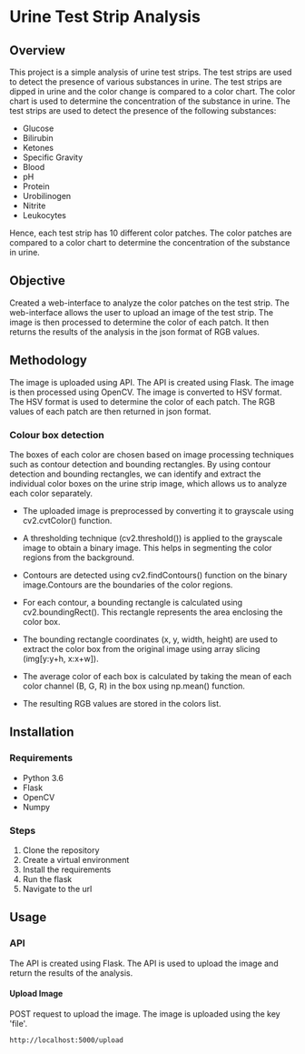 # Urine Test Strip Analysis
## Overview
This project is a simple analysis of urine test strips. The test strips are used to detect the presence of various substances in urine. The test strips are dipped in urine and the color change is compared to a color chart. The color chart is used to determine the concentration of the substance in urine. The test strips are used to detect the presence of the following substances:
* Glucose
* Bilirubin
* Ketones
* Specific Gravity
* Blood
* pH
* Protein
* Urobilinogen
* Nitrite
* Leukocytes

Hence, each test strip has 10 different color patches. The color patches are compared to a color chart to determine the concentration of the substance in urine. 

## Objective
Created a web-interface to analyze the color patches on the test strip. The web-interface allows the user to upload an image of the test strip. The image is then processed to determine the color of each patch. It then returns the results of the analysis in the json format of RGB values. 

## Methodology
The image is uploaded using API. The API is created using Flask. The image is then processed using OpenCV. The image is converted to HSV format. The HSV format is used to determine the color of each patch. The RGB values of each patch are then returned in json format.

### Colour box detection
The boxes of each color are chosen based on image processing techniques such as contour detection and bounding rectangles.
By using contour detection and bounding rectangles, we can identify and extract the individual color boxes on the urine strip image, which allows us to analyze each color separately.
- The uploaded image is preprocessed by converting it to grayscale using cv2.cvtColor() function.

- A thresholding technique (cv2.threshold()) is applied to the grayscale image to obtain a binary image. This helps in segmenting the color regions from the background.

- Contours are detected using cv2.findContours() function on the binary image.Contours are the boundaries of the color regions.

- For each contour, a bounding rectangle is calculated using cv2.boundingRect(). This rectangle represents the area enclosing the color box.

- The bounding rectangle coordinates (x, y, width, height) are used to extract the color box from the original image using array slicing (img[y:y+h, x:x+w]).

- The average color of each box is calculated by taking the mean of each color channel (B, G, R) in the box using np.mean() function.

- The resulting RGB values are stored in the colors list.

## Installation
### Requirements
* Python 3.6
* Flask
* OpenCV
* Numpy

### Steps
1. Clone the repository
2. Create a virtual environment
3. Install the requirements
4. Run the flask
5. Navigate to the url

## Usage
### API
The API is created using Flask. The API is used to upload the image and return the results of the analysis.
#### Upload Image
POST request to upload the image. The image is uploaded using the key 'file'.
```
http://localhost:5000/upload
```




